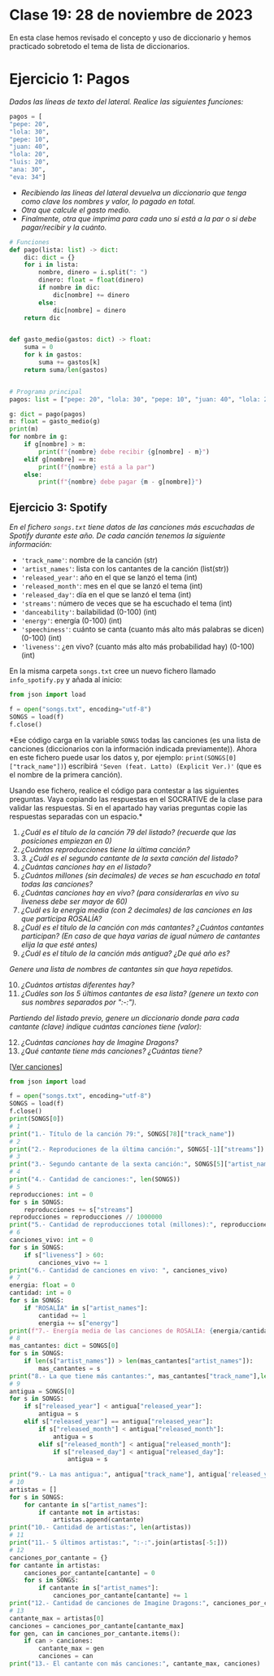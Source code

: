 # Clase 19: 28 de noviembre de 2023

En esta clase hemos revisado el concepto y uso de diccionario y hemos practicado sobretodo el tema de lista de diccionarios.

# Ejercicio 1: Pagos
*Dados las líneas de texto del lateral. Realice las siguientes funciones:*
```python
pagos = [
"pepe: 20",
"lola: 30",
"pepe: 10",
"juan: 40",
"lola: 20",
"luis: 20",
"ana: 30",
"eva: 34"]
```
* *Recibiendo las líneas del lateral devuelva un diccionario que tenga como clave los nombres y valor, lo pagado en total.*
* *Otra que calcule el gasto medio.*
* *Finalmente, otra que imprima para cada uno si está a la par o si debe pagar/recibir y la cuánto.*

```python
# Funciones
def pago(lista: list) -> dict:
    dic: dict = {}
    for i in lista:
        nombre, dinero = i.split(": ")
        dinero: float = float(dinero)
        if nombre in dic:
            dic[nombre] += dinero
        else:
            dic[nombre] = dinero
    return dic


def gasto_medio(gastos: dict) -> float:
    suma = 0
    for k in gastos:
        suma += gastos[k]
    return suma/len(gastos)


# Programa principal
pagos: list = ["pepe: 20", "lola: 30", "pepe: 10", "juan: 40", "lola: 20", "luis: 20", "ana: 30","eva: 34"]

g: dict = pago(pagos)
m: float = gasto_medio(g)
print(m)
for nombre in g:
    if g[nombre] > m:
        print(f"{nombre} debe recibir {g[nombre] - m}")
    elif g[nombre] == m:
        print(f"{nombre} está a la par")
    else:
        print(f"{nombre} debe pagar {m - g[nombre]}")
```

## Ejercicio 3: Spotify

*En el fichero `songs.txt` tiene datos de las canciones más escuchadas de Spotify durante este año. De cada canción tenemos la siguiente información:*

* `'track_name'`: nombre de la canción (str)
* `'artist_names'`: lista con los cantantes de la canción (list(str))
* `'released_year'`: año en el que se lanzó el tema (int)
* `'released_month'`: mes en el que se lanzó el tema (int)
* `'released_day'`: día en el que se lanzó el tema (int)
* `'streams'`: número de veces que se ha escuchado el tema (int)
* `'danceability'`: bailabilidad (0-100) (int)
* `'energy'`: energía (0-100) (int)
* `'speechiness'`: cuánto se canta (cuanto más alto más palabras se dicen) (0-100) (int)
* `'liveness'`: ¿en vivo? (cuanto más alto más probabilidad hay) (0-100) (int)

En la misma carpeta `songs.txt` cree un nuevo fichero llamado `info_spotify.py` y añada al inicio:

```python
from json import load

f = open("songs.txt", encoding="utf-8")
SONGS = load(f)
f.close()
```

*Ese código carga en la variable `SONGS` todas las canciones (es una lista de canciones (diccionarios con la información indicada previamente)). Ahora en este fichero puede usar los datos y, por ejemplo: `print(SONGS[0]["track_name"])`) escribirá `'Seven (feat. Latto) (Explicit Ver.)'` (que es el nombre de la primera canción).

Usando ese fichero, realice el código para contestar a las siguientes preguntas. Vaya copiando las respuestas en el SOCRATIVE de la clase para validar las respuestas. Si en el apartado hay varias preguntas copie las respuestas separadas con un espacio.*

1.	*¿Cuál es el título de la canción 79 del listado? (recuerde que las posiciones empiezan en 0)*
2.	*¿Cuántas reproducciones tiene la última canción?*
3.	*3.	¿Cuál es el segundo cantante de la sexta canción del listado?*
4.	*¿Cuántas canciones hay en el listado?*
5.	*¿Cuántos millones (sin decimales) de veces se han escuchado en total todas las canciones?*
6.	*¿Cuántas canciones hay en vivo? (para considerarlas en vivo su liveness debe ser mayor de 60)*
7.	*¿Cuál es la energía media (con 2 decimales) de las canciones en las que participa ROSALÍA?*
8.	*¿Cuál es el título de la canción con más cantantes? ¿Cuántos cantantes participan? (En caso de que haya varias de igual número de cantantes elija la que esté antes)* 
9.	*¿Cuál es el título de la canción más antigua? ¿De qué año es?* 

*Genere una lista de nombres de cantantes sin que haya repetidos.*

10.	*¿Cuántos artistas diferentes hay?*
11.	*¿Cuáles son los 5 últimos cantantes de esa lista? (genere un texto con sus nombres separados por ":-:").*

*Partiendo del listado previo, genere un diccionario donde para cada cantante (clave) indique cuántas canciones tiene (valor):*

12.	*¿Cuántas canciones hay de Imagine Dragons?*
13.	*¿Qué cantante tiene más canciones? ¿Cuántas tiene?* 

[[Ver canciones](songs.txt)]

```python
from json import load

f = open("songs.txt", encoding="utf-8")
SONGS = load(f)
f.close()
print(SONGS[0])
# 1
print("1.- Título de la canción 79:", SONGS[78]["track_name"])
# 2
print("2.- Reproduciones de la última canción:", SONGS[-1]["streams"])
# 3
print("3.- Segundo cantante de la sexta canción:", SONGS[5]["artist_names"][1])
# 4
print("4.- Cantidad de canciones:", len(SONGS))
# 5
reproducciones: int = 0
for s in SONGS:
    reproducciones += s["streams"]
reproducciones = reproducciones // 1000000
print("5.- Cantidad de reproducciones total (millones):", reproducciones)
# 6
canciones_vivo: int = 0
for s in SONGS:
    if s["liveness"] > 60:
        canciones_vivo += 1
print("6.- Cantidad de canciones en vivo: ", canciones_vivo)
# 7 
energia: float = 0
cantidad: int = 0
for s in SONGS:
    if "ROSALÍA" in s["artist_names"]:
        cantidad += 1
        energia += s["energy"]
print(f"7.- Energía media de las canciones de ROSALIA: {energia/cantidad:.2f}")
# 8
mas_cantantes: dict = SONGS[0]
for s in SONGS:
    if len(s["artist_names"]) > len(mas_cantantes["artist_names"]):
        mas_cantantes = s
print("8.- La que tiene más cantantes:", mas_cantantes["track_name"],len(mas_cantantes["artist_names"]))
# 9
antigua = SONGS[0]
for s in SONGS:
    if s["released_year"] < antigua["released_year"]:
        antigua = s
    elif s["released_year"] == antigua["released_year"]:
        if s["released_month"] < antigua["released_month"]:
            antigua = s
        elif s["released_month"] < antigua["released_month"]:
            if s["released_day"] < antigua["released_day"]:
                antigua = s
        
print("9.- La mas antigua:", antigua["track_name"], antigua['released_year'])
# 10
artistas = []
for s in SONGS:
    for cantante in s["artist_names"]:
        if cantante not in artistas:
            artistas.append(cantante)
print("10.- Cantidad de artistas:", len(artistas))
# 11
print("11.- 5 últimos artistas:", ":-:".join(artistas[-5:]))
# 12
canciones_por_cantante = {}
for cantante in artistas:
    canciones_por_cantante[cantante] = 0
    for s in SONGS:
        if cantante in s["artist_names"]:
            canciones_por_cantante[cantante] += 1
print("12.- Cantidad de canciones de Imagine Dragons:", canciones_por_cantante["Imagine Dragons"])
# 13
cantante_max = artistas[0]
canciones = canciones_por_cantante[cantante_max]
for gen, can in canciones_por_cantante.items():
    if can > canciones:
        cantante_max = gen
        canciones = can
print("13.- El cantante con más canciones:", cantante_max, canciones)
```
